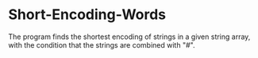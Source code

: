 # Short-Encoding-Words
The program finds the shortest encoding of strings in a given string array, with the condition that the strings are combined with "#".
